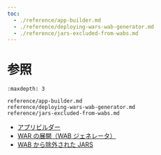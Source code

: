 ```yaml
---
toc:
  - ./reference/app-builder.md
  - ./reference/deploying-wars-wab-generator.md
  - ./reference/jars-excluded-from-wabs.md
---
```

# 参照

```{toctree}
:maxdepth: 3

reference/app-builder.md
reference/deploying-wars-wab-generator.md
reference/jars-excluded-from-wabs.md
```

* [アプリビルダー](./reference/app-builder.md) 
* [WAR の展開（WAB ジェネレータ）](./reference/deploying-wars-wab-generator.md) 
* [WAB から除外された JARS](./reference/jars-excluded-from-wabs.md) 
